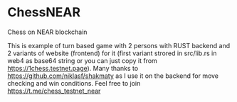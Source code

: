 # ChessNEAR
Chess on NEAR blockchain

This is example of turn based game with 2 persons with RUST backend and 2 variants of website (frontend) for it (first variant strored in src/lib.rs in web4 as base64 string or you can just copy it from https://1chess.testnet.page).
Many thanks to https://github.com/niklasf/shakmaty as I use it on the backend for move checking and win conditions.
Feel free to join https://t.me/chess_testnet_near 

